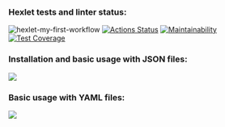 ### Hexlet tests and linter status:
![hexlet-my-first-workflow](https://github.com/shortykevich/python-project-50/actions/workflows/user_check.yml/badge.svg)
[![Actions Status](https://github.com/shortykevich/python-project-50/actions/workflows/hexlet-check.yml/badge.svg)](https://github.com/shortykevich/python-project-50/actions)
[![Maintainability](https://api.codeclimate.com/v1/badges/4f5a103282e38804c5ae/maintainability)](https://codeclimate.com/github/shortykevich/python-project-50/maintainability)
[![Test Coverage](https://api.codeclimate.com/v1/badges/4f5a103282e38804c5ae/test_coverage)](https://codeclimate.com/github/shortykevich/python-project-50/test_coverage)

<h3>Installation and basic usage with JSON files:</h3>
<a href="https://asciinema.org/a/e8QGoqTDKXnKXgat7z8iVel5s" target="_blank"><img src="https://asciinema.org/a/e8QGoqTDKXnKXgat7z8iVel5s.svg" /></a>
<h3>Basic usage with YAML files:</h3>
<a href="https://asciinema.org/a/aKGw6OTVmMH7PycsHTKkn8YBo" target="_blank"><img src="https://asciinema.org/a/aKGw6OTVmMH7PycsHTKkn8YBo.svg" /></a>